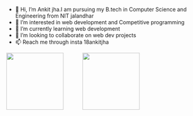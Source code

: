 - 👋 Hi, I’m Ankit jha.I am pursuing my B.tech in Computer Science and Engineering from NIT jalandhar
- 👀 I’m interested in web development and Competitive programming
- 🌱 I’m currently learning web development
- 💞️ I’m looking to collaborate on web dev projects
- 📫 Reach me through insta 18ankitjha

<!-- ![Ankit's GitHub stats](https://github-readme-stats.vercel.app/api?username=18ankitjha&theme=outrun&show_icons=true) -->





<!--   <img src="https://github-readme-stats.vercel.app/api/top-langs/?username=18ankitjha&theme=tokyonight&layout=compact "> -->

<div style="display: flex; display: -webkit-box; display: -webkit-flex;">
<img src="http://github-readme-streak-stats.herokuapp.com?user=18ankitjha&theme=green_nur&&background=0d1117&border=444" height="150">
<img src="https://github-readme-stats.vercel.app/api?username=18ankitjha&show_icons=true&title_color=0cebba&icon_color=0cebba&bg_color=0d1117&text_color=FFF&border_color=444&count_private=true" height="150"  style="margin-left: 50px">
 </div>
